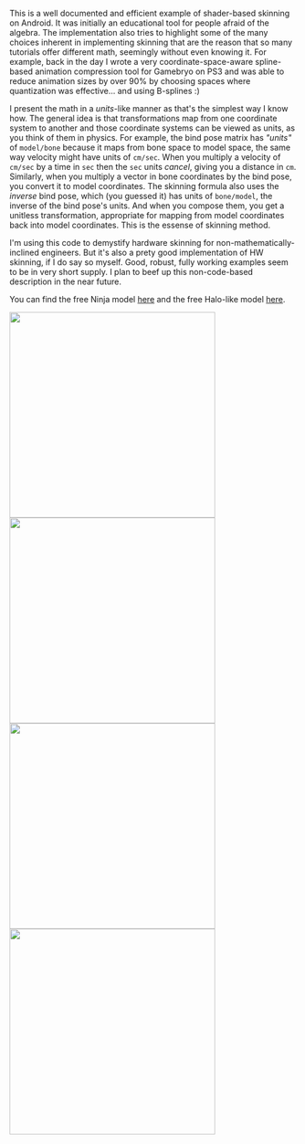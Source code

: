 This is a well documented and efficient example of shader-based skinning on Android.  It
was initially an educational tool for people afraid of the algebra.  The implementation
also tries to highlight some of the many choices inherent in implementing skinning that
are the reason that so many tutorials offer different math, seemingly without even
knowing it.  For example, back in the day I wrote a very coordinate-space-aware
spline-based animation compression tool for Gamebryo on PS3 and was able to reduce animation
sizes by over 90% by choosing spaces where quantization was effective... and using B-splines :)

I present the math in a _units_-like manner as that's the simplest way I know how.  The general
idea is that transformations map from one coordinate system to another and those coordinate
systems can be viewed as units, as you think of them in physics.  For example, the bind pose
matrix has _"units"_ of `model/bone` because it maps from bone space to model space,
the same way velocity might have units of `cm/sec`.  When you multiply a velocity of `cm/sec`
by a time in `sec` then the `sec` units _cancel_, giving you a distance in `cm`.  Similarly,
when you multiply a vector in bone coordinates by the bind pose, you convert it to model
coordinates.  The skinning formula also uses the _inverse_ bind pose, which (you guessed it)
has units of `bone/model`, the inverse of the bind pose's units.  And when you compose them,
you get a unitless transformation, appropriate for mapping from model coordinates back into
model coordinates.  This is the essense of skinning method.

I'm using this code to demystify hardware skinning for non-mathematically-inclined engineers.
But it's also a prety good implementation of HW skinning, if I do say so myself.  Good, robust,
fully working examples seem to be in very short supply.  I plan to beef up this non-code-based
description in the near future.

You can find the free Ninja model [here](http://tf3dm.com/3d-model/ninja-48864.html) and the 
free Halo-like model [here](http://voxels.blogspot.com/2014/03/skinned-skeletal-animation-tutorial.html).

<img src="https://raw.githubusercontent.com/davidp3/AndroidGPUSkinningDemo/master/etc/Screenshot_20160703-094345.png" width="360"/>
<img src="https://raw.githubusercontent.com/davidp3/AndroidGPUSkinningDemo/master/etc/Screenshot_20160703-094419.png" width="360"/>
<br>
<img src="https://raw.githubusercontent.com/davidp3/AndroidGPUSkinningDemo/master/etc/Screenshot_20160706-120353.png" width="360"/>
<img src="https://raw.githubusercontent.com/davidp3/AndroidGPUSkinningDemo/master/etc/Screenshot_20160706-120436.png" width="360"/>
